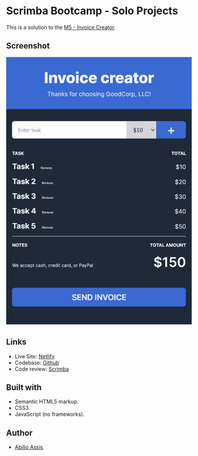 # Scrimba Bootcamp - Solo Projects

This is a solution to the [M5 - Invoice Creator](https://scrimba.com/scrim/coffa4aeba9a29f65b0d45dd0).

## Screenshot

![](img/screenshot.png)

## Links

- Live Site: [Netlify]()
- Codebase: [Github]()
- Code review: [Scrimba]()

## Built with

- Semantic HTML5 markup.
- CSS3.
- JavaScript (no frameworks).

## Author

- [Abilio Assis](https://www.linkedin.com/in/abilio-assis/)
